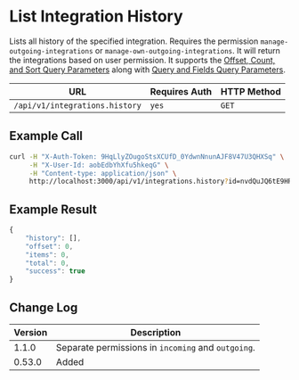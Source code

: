 # List Integration History

Lists all history of the specified integration. Requires the permission `manage-outgoing-integrations` or `manage-own-outgoing-integrations`. It will return the integrations based on user permission. It supports the [Offset, Count, and Sort Query Parameters](broken-reference) along with [Query and Fields Query Parameters](broken-reference).

| URL                            | Requires Auth | HTTP Method |
| ------------------------------ | ------------- | ----------- |
| `/api/v1/integrations.history` | `yes`         | `GET`       |

## Example Call

```bash
curl -H "X-Auth-Token: 9HqLlyZOugoStsXCUfD_0YdwnNnunAJF8V47U3QHXSq" \
     -H "X-User-Id: aobEdbYhXfu5hkeqG" \
     -H "Content-type: application/json" \
     http://localhost:3000/api/v1/integrations.history?id=nvdQuJQ6tE9HRFBzd
```

## Example Result

```javascript
{
    "history": [],
    "offset": 0,
    "items": 0,
    "total": 0,
    "success": true
}
```

## Change Log

| Version | Description                                        |
| ------- | -------------------------------------------------- |
| 1.1.0   | Separate permissions in `incoming` and `outgoing`. |
| 0.53.0  | Added                                              |
